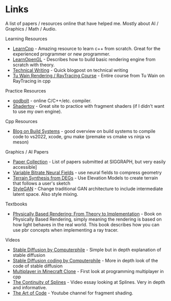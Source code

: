 # Links
A list of papers / resources online that have helped me. Mostly about AI / Graphics / Math / Audio.

Learning Resources 
- [LearnCpp](https://www.learncpp.com/) - Amazing resource to learn c++ from scratch. Great for the experienced programmer or new programmer.
- [LearnOpenGL](https://learnopengl.com/) - Describes how to build basic rendering engine from scratch with theory. 
- [Technical Writing](https://css-tricks.com/technical-writing-for-developers/) - Quick blogpost on technical writing 
- [Tu Wain Rendering / RayTracing Course](https://www.youtube.com/playlist?list=PLujxSBD-JXgnGmsn7gEyN28P1DnRZG7qi) - Entire course from Tu Wain on RayTracing in cpp

Practice Resources
- [godbolt](https://godbolt.org/) - online C/C++/etc. compiler. 
- [Shadertoy](https://www.shadertoy.com/) - Great site to practice with fragment shaders (if I didn't want to use my own engine).

Cpp Resources
- [Blog on Build Systems](https://julienjorge.medium.com/an-overview-of-build-systems-mostly-for-c-projects-ac9931494444) - good overview on build systems to compile code to vs2022, xcode, gnu make (premake vs cmake vs ninja vs meson)

Graphics / AI Papers
- [Paper Collection](https://kesen.realtimerendering.com/) - List of papers submitted at SIGGRAPH, but very easily accessible]
- [Variable Bitrate Neural Fields](https://nv-tlabs.github.io/vqad/) - use neural fields to compress geometry
- [Terrain Synthesis from DEGs](https://faculty.cc.gatech.edu/~turk/my_papers/terrain_synth_tvcg.pdf) - Use Elevation Models to create terrain that follows a user's sketch
- [StyleGAN](https://github.com/NVlabs/stylegan) - Change traditional GAN architecture to include intermediate latent space. Also style mixing.

Textbooks
- [Physically Based Rendering: From Theory to Implementation](https://www.pbr-book.org/) - Book on Physically Based Rendering, simply meaning the rendering is based on how light behaves in the real world. This book describes how you can use pbr concepts when implementing a ray tracer.

Videos
- [Stable Diffusion by Computerphile](https://www.youtube.com/watch?v=1CIpzeNxIhU) - Simple but in depth explanation of stable diffusion
- [Stable Diffusion coding by Computerphile](https://www.youtube.com/watch?v=-lz30by8-sU) - More in depth look of the code of stable diffusion
- [Multiplayer in Minecraft Clone](https://www.youtube.com/watch?v=UAUdIQZKV88) - First look at programming multiplayer in cpp
- [The Continuity of Splines](https://www.youtube.com/watch?v=jvPPXbo87ds&t=3975s) - Video essay looking at Splines. Very in depth and informative.
- [The Art of Code](https://www.youtube.com/watch?v=pmS-F6RJhAk) - Youtube channel for fragment shading. 